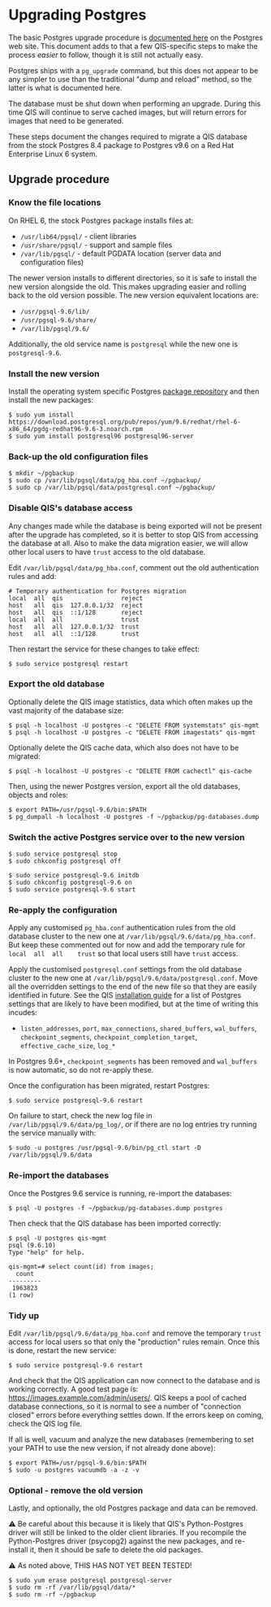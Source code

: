 # Upgrading Postgres

The basic Postgres upgrade procedure is [documented here](https://www.postgresql.org/docs/10/static/upgrading.html)
on the Postgres web site. This document adds to that a few QIS-specific steps to
make the process _easier_ to follow, though it is still not actually easy.

Postgres ships with a `pg_upgrade` command, but this does not appear to be any
simpler to use than the traditional "dump and reload" method, so the latter is
what is documented here.

The database must be shut down when performing an upgrade. During this time QIS
will continue to serve cached images, but will return errors for images that need
to be generated.

These steps document the changes required to migrate a QIS database from the stock
Postgres 8.4 package to Postgres v9.6 on a Red Hat Enterprise Linux 6 system.

## Upgrade procedure

### Know the file locations

On RHEL 6, the stock Postgres package installs files at:

* `/usr/lib64/pgsql/` - client libraries
* `/usr/share/pgsql/` - support and sample files
* `/var/lib/pgsql/` - default PGDATA location (server data and configuration files)

The newer version installs to different directories, so it is safe to install the
new version alongside the old. This makes upgrading easier and rolling back to the
old version possible. The new version equivalent locations are:

* `/usr/pgsql-9.6/lib/`
* `/usr/pgsql-9.6/share/`
* `/var/lib/pgsql/9.6/`

Additionally, the old service name is `postgresql` while the new one is
`postgresql-9.6`.

### Install the new version

Install the operating system specific Postgres [package repository](https://www.postgresql.org/download/)
and then install the new packages:

    $ sudo yum install https://download.postgresql.org/pub/repos/yum/9.6/redhat/rhel-6-x86_64/pgdg-redhat96-9.6-3.noarch.rpm
    $ sudo yum install postgresql96 postgresql96-server

### Back-up the old configuration files

    $ mkdir ~/pgbackup
    $ sudo cp /var/lib/pgsql/data/pg_hba.conf ~/pgbackup/
    $ sudo cp /var/lib/pgsql/data/postgresql.conf ~/pgbackup/

### Disable QIS's database access

Any changes made while the database is being exported will not be present after
the upgrade has completed, so it is better to stop QIS from accessing the database
at all. Also to make the data migration easier, we will allow other local users
to have `trust` access to the old database.

Edit `/var/lib/pgsql/data/pg_hba.conf`, comment out the old authentication rules
and add:

    # Temporary authentication for Postgres migration
    local  all  qis                reject
    host   all  qis  127.0.0.1/32  reject
    host   all  qis  ::1/128       reject
    local  all  all                trust
    host   all  all  127.0.0.1/32  trust
    host   all  all  ::1/128       trust

Then restart the service for these changes to take effect:

    $ sudo service postgresql restart

### Export the old database

Optionally delete the QIS image statistics, data which often makes up the vast
majority of the database size:

    $ psql -h localhost -U postgres -c "DELETE FROM systemstats" qis-mgmt
    $ psql -h localhost -U postgres -c "DELETE FROM imagestats" qis-mgmt

Optionally delete the QIS cache data, which also does not have to be migrated:

    $ psql -h localhost -U postgres -c "DELETE FROM cachectl" qis-cache

Then, using the newer Postgres version, export all the old databases, objects and
roles:

    $ export PATH=/usr/pgsql-9.6/bin:$PATH
    $ pg_dumpall -h localhost -U postgres -f ~/pgbackup/pg-databases.dump

### Switch the active Postgres service over to the new version

    $ sudo service postgresql stop
    $ sudo chkconfig postgresql off

    $ sudo service postgresql-9.6 initdb
    $ sudo chkconfig postgresql-9.6 on
    $ sudo service postgresql-9.6 start

### Re-apply the configuration

Apply any customised `pg_hba.conf` authentication rules from the old database cluster
to the new one at `/var/lib/pgsql/9.6/data/pg_hba.conf`. But keep these commented
out for now and add the temporary rule for `local  all  all    trust` so that
local users still have `trust` access.

Apply the customised `postgresql.conf` settings from the old database cluster to
the new one at `/var/lib/pgsql/9.6/data/postgresql.conf`. Move all the overridden
settings to the end of the new file so that they are easily identified in future.
See the QIS [installation guide](install.md) for a list of Postgres settings that
are likely to have been modified, but at the time of writing this incudes:

* `listen_addresses`, `port`, `max_connections`, `shared_buffers`, `wal_buffers`,
  `checkpoint_segments`, `checkpoint_completion_target`, `effective_cache_size`,
  `log_*`

In Postgres 9.6+, `checkpoint_segments` has been removed and `wal_buffers` is now
automatic, so do not re-apply these.

Once the configuration has been migrated, restart Postgres:

    $ sudo service postgresql-9.6 restart

On failure to start, check the new log file in `/var/lib/pgsql/9.6/data/pg_log/`,
or if there are no log entries try running the service manually with:

    $ sudo -u postgres /usr/pgsql-9.6/bin/pg_ctl start -D /var/lib/pgsql/9.6/data

### Re-import the databases

Once the Postgres 9.6 service is running, re-import the databases:

    $ psql -U postgres -f ~/pgbackup/pg-databases.dump postgres

Then check that the QIS database has been imported correctly:

    $ psql -U postgres qis-mgmt
    psql (9.6.10)
    Type "help" for help.

    qis-mgmt=# select count(id) from images;
      count
    ---------
     1963823
    (1 row)

### Tidy up

Edit `/var/lib/pgsql/9.6/data/pg_hba.conf` and remove the temporary `trust`
access for local users so that only the "production" rules remain. Once this is
done, restart the new service:

    $ sudo service postgresql-9.6 restart

And check that the QIS application can now connect to the database and is working
correctly. A good test page is: https://images.example.com/admin/users/.
QIS keeps a pool of cached database connections, so it is normal to see a number
of "connection closed" errors before everything settles down. If the errors keep
on coming, check the QIS log file.

If all is well, vacuum and analyze the new databases (remembering to set your
PATH to use the new version, if not already done above):

    $ export PATH=/usr/pgsql-9.6/bin:$PATH
    $ sudo -u postgres vacuumdb -a -z -v

### Optional - remove the old version

Lastly, and optionally, the old Postgres package and data can be removed.

:warning: Be careful about this because it is likely that QIS's Python-Postgres
driver will still be linked to the older client libraries. If you recompile the
Python-Postgres driver (psycopg2) against the new packages, and re-install it,
then it should be safe to delete the old packages.

:warning: As noted above, THIS HAS NOT YET BEEN TESTED!

    $ sudo yum erase postgresql postgresql-server
    $ sudo rm -rf /var/lib/pgsql/data/*
    $ sudo rm -rf ~/pgbackup

